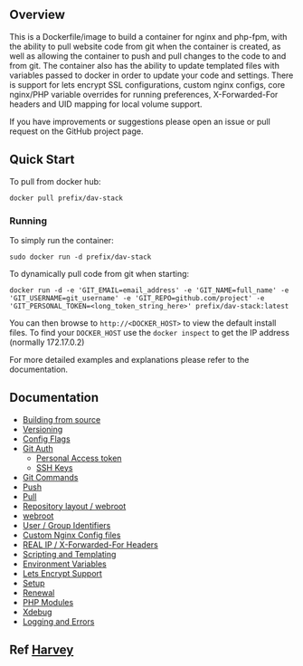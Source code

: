 ## Overview
This is a Dockerfile/image to build a container for nginx and php-fpm, with the ability to pull website code from git when the container is created, as well as allowing the container to push and pull changes to the code to and from git. The container also has the ability to update templated files with variables passed to docker in order to update your code and settings. There is support for lets encrypt SSL configurations, custom nginx configs, core nginx/PHP variable overrides for running preferences, X-Forwarded-For headers and UID mapping for local volume support.

If you have improvements or suggestions please open an issue or pull request on the GitHub project page.

## Quick Start
To pull from docker hub:
```
docker pull prefix/dav-stack
```
### Running
To simply run the container:
```
sudo docker run -d prefix/dav-stack
```
To dynamically pull code from git when starting:
```
docker run -d -e 'GIT_EMAIL=email_address' -e 'GIT_NAME=full_name' -e 'GIT_USERNAME=git_username' -e 'GIT_REPO=github.com/project' -e 'GIT_PERSONAL_TOKEN=<long_token_string_here>' prefix/dav-stack:latest
```

You can then browse to ```http://<DOCKER_HOST>``` to view the default install files. To find your ```DOCKER_HOST``` use the ```docker inspect``` to get the IP address (normally 172.17.0.2)

For more detailed examples and explanations please refer to the documentation.
## Documentation

- [Building from source](./docs/building.md)
- [Versioning](./docs/versioning.md)
- [Config Flags](./docs/config_flags.md)
- [Git Auth](./docs/git_auth.md)
  - [Personal Access token](./docs/git_auth.md#personal-access-token)
  - [SSH Keys](./docs/git_auth.md#ssh-keys)
- [Git Commands](./docs/git_commands.md)
 - [Push](./docs/git_commands.md#push-code-to-git)
 - [Pull](./docs/git_commands.md#pull-code-from-git-refresh)
- [Repository layout / webroot](./docs/repo_layout.md)
 - [webroot](./docs/repo_layout.md#src--webroot)
- [User / Group Identifiers](./docs/UID_GID_Mapping.md)
- [Custom Nginx Config files](./docs/nginx_configs.md)
 - [REAL IP / X-Forwarded-For Headers](./docs/nginx_configs.md#real-ip--x-forwarded-for-headers)
- [Scripting and Templating](./docs/scripting_templating.md)
 - [Environment Variables](./docs/scripting_templating.md#using-environment-variables--templating)
- [Lets Encrypt Support](./docs/lets_encrypt.md)
 - [Setup](./docs/lets_encrypt.md#setup)
 - [Renewal](./docs/lets_encrypt.md#renewal)
- [PHP Modules](./docs/php_modules.md)
- [Xdebug](./docs/xdebug.md)
- [Logging and Errors](./docs/logs.md)

## Ref [Harvey](https://gitlab.com/ric_harvey/nginx-php-fpm)